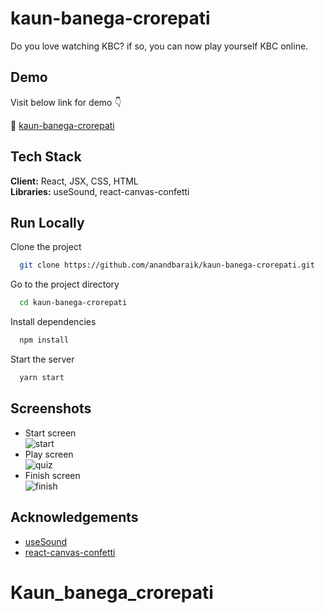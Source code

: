 # kaun-banega-crorepati

Do you love watching KBC? if so, you can now play yourself KBC online.

## Demo

Visit below link for demo 👇

🔗 [kaun-banega-crorepati](https://anandbaraik.github.io/kaun-banega-crorepati/)

## Tech Stack

**Client:** React, JSX, CSS, HTML\
**Libraries:** useSound, react-canvas-confetti

## Run Locally

Clone the project

```bash
  git clone https://github.com/anandbaraik/kaun-banega-crorepati.git
```

Go to the project directory

```bash
  cd kaun-banega-crorepati
```

Install dependencies

```bash
  npm install
```

Start the server

```bash
  yarn start
```

## Screenshots

- Start screen\
  ![start](https://user-images.githubusercontent.com/31516195/153634462-2d630917-a9d0-4f10-9010-7ccb0e58138a.png)
- Play screen\
  ![quiz](https://user-images.githubusercontent.com/31516195/153634659-00ac5e46-89b1-4caf-ada0-528bc133c44f.png)
- Finish screen\
  ![finish](https://user-images.githubusercontent.com/31516195/153634411-e96cae44-b353-4883-b2c6-be83e1e392d6.png)

## Acknowledgements

- [useSound](https://www.npmjs.com/package/use-sound)
- [react-canvas-confetti](https://www.npmjs.com/package/react-canvas-confetti)
# Kaun_banega_crorepati
